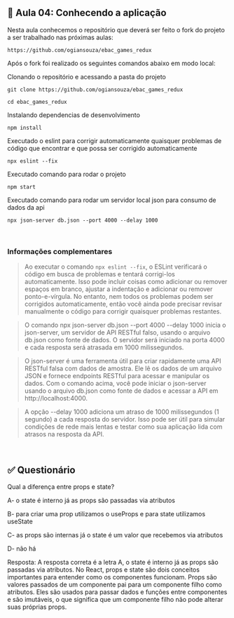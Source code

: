 ## 📝 Aula 04: Conhecendo a aplicação
Nesta aula conhecemos o repositório que deverá ser feito o fork do projeto a ser trabalhado nas próximas aulas:
```
https://github.com/ogiansouza/ebac_games_redux
```

Após o fork foi realizado os seguintes comandos abaixo em modo local:

Clonando o repositório e acessando a pasta do projeto
```
git clone https://github.com/ogiansouza/ebac_games_redux

cd ebac_games_redux
```

Instalando dependencias de desenvolvimento
```
npm install
```

Executado o eslint para corrigir automaticamente quaisquer problemas de código que encontrar e que possa ser corrigido automaticamente
```
npx eslint --fix
```

Executado comando para rodar o projeto
```
npm start
```

Executado comando para rodar um servidor local json para consumo de dados da api
```
npx json-server db.json --port 4000 --delay 1000
```

<br>

### Informações complementares
> Ao executar o comando ``npx eslint --fix``, o ESLint verificará o código em busca de problemas e tentará corrigi-los automaticamente. Isso pode incluir coisas como adicionar ou remover espaços em branco, ajustar a indentação e adicionar ou remover ponto-e-vírgula. No entanto, nem todos os problemas podem ser corrigidos automaticamente, então você ainda pode precisar revisar manualmente o código para corrigir quaisquer problemas restantes.

> O comando npx json-server db.json --port 4000 --delay 1000 inicia o json-server, um servidor de API RESTful falso, usando o arquivo db.json como fonte de dados. O servidor será iniciado na porta 4000 e cada resposta será atrasada em 1000 milissegundos.

> O json-server é uma ferramenta útil para criar rapidamente uma API RESTful falsa com dados de amostra. Ele lê os dados de um arquivo JSON e fornece endpoints RESTful para acessar e manipular os dados. Com o comando acima, você pode iniciar o json-server usando o arquivo db.json como fonte de dados e acessar a API em http://localhost:4000.

> A opção --delay 1000 adiciona um atraso de 1000 milissegundos (1 segundo) a cada resposta do servidor. Isso pode ser útil para simular condições de rede mais lentas e testar como sua aplicação lida com atrasos na resposta da API.

<br>

## ✅ Questionário
Qual a diferença entre props e state?

A- o state é interno já as props são passadas via atributos

B- para criar uma prop utilizamos o useProps e para state utilizamos useState

C- as props são internas já o state é um valor que recebemos via atributos

D- não há

Resposta: A resposta correta é a letra A, o state é interno já as props são passadas via atributos. No React, props e state são dois conceitos importantes para entender como os componentes funcionam. Props são valores passados de um componente pai para um componente filho como atributos. Eles são usados para passar dados e funções entre componentes e são imutáveis, o que significa que um componente filho não pode alterar suas próprias props.